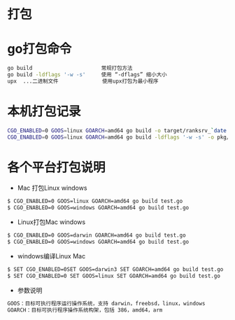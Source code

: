 # 打包
# go打包命令
```bash
go build                      常规打包方法
go build -ldflags '-w -s'     使用 “-dflags” 缩小大小
upx  ...二进制文件              使用upx打包为最小程序
```


# 本机打包记录
```bash
CGO_ENABLED=0 GOOS=linux GOARCH=amd64 go build -o target/ranksrv_`date +%Y_%m_%d` ${SRCPATH}
CGO_ENABLED=0 GOOS=linux GOARCH=amd64 go build -ldflags '-w -s' -o pkg/prome_ali 
```


# 各个平台打包说明
* Mac 打包Linux  windows

```bash
$ CGO_ENABLED=0 GOOS=linux GOARCH=amd64 go build test.go
$ CGO_ENABLED=0 GOOS=windows GOARCH=amd64 go build test.go
```
* Linux打包Mac windows

```bash
$ CGO_ENABLED=0 GOOS=darwin GOARCH=amd64 go build test.go
$ CGO_ENABLED=0 GOOS=windows GOARCH=amd64 go build test.go
```
* windows编译Linux Mac

```bash
$ SET CGO_ENABLED=0SET GOOS=darwin3 SET GOARCH=amd64 go build test.go
$ SET CGO_ENABLED=0 SET GOOS=linux SET GOARCH=amd64 go build test.go
```
* 参数说明

```bash
GOOS：目标可执行程序运行操作系统，支持 darwin，freebsd，linux，windows
GOARCH：目标可执行程序操作系统构架，包括 386，amd64，arm
```